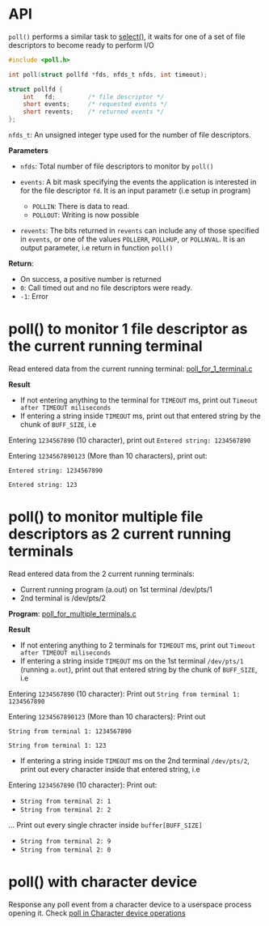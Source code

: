 # API
``poll()`` performs a similar task to [select()](select.md), it waits for one of a set of file descriptors to become ready to perform I/O

```c
#include <poll.h>

int poll(struct pollfd *fds, nfds_t nfds, int timeout);
```

```c
struct pollfd {
    int   fd;         /* file descriptor */
    short events;     /* requested events */
    short revents;    /* returned events */
};
```

``nfds_t``: An unsigned integer type used for the number of file descriptors.

**Parameters**

* ``nfds``: Total number of file descriptors to monitor by ``poll()``
* ``events``: A bit mask specifying the events the application is interested in for the file descriptor ``fd``. It is an input parametr (i.e setup in program)

    * ``POLLIN``: There is data to read.
    * ``POLLOUT``: Writing is now possible

* ``revents``:  The bits returned in ``revents`` can include any of those specified in ``events``, or one of the values ``POLLERR``, ``POLLHUP``, or ``POLLNVAL``. It is an output parameter, i.e return in function ``poll()``

**Return**:  

* On success, a positive number is returned
* ``0``: Call timed out and no file descriptors were ready.
* ``-1``: Error

# poll() to monitor 1 file descriptor as the current running terminal

Read entered data from the current running terminal: [poll_for_1_terminal.c](poll_for_1_terminal.c)

**Result**

* If not entering anything to the terminal for ``TIMEOUT`` ms, print out ``Timeout after TIMEOUT miliseconds``
* If entering a string inside ``TIMEOUT`` ms, print out that entered string by the chunk of ``BUFF_SIZE``, i.e

Entering ``1234567890`` (10 character), print out ``Entered string: 1234567890``

Entering ``1234567890123`` (More than 10 characters), print out: 

``Entered string: 1234567890``

``Entered string: 123``

# poll() to monitor multiple file descriptors as 2 current running terminals

Read entered data from the 2 current running terminals:

* Current running program (a.out) on 1st terminal /dev/pts/1
* 2nd terminal is /dev/pts/2

**Program**: [poll_for_multiple_terminals.c](poll_for_multiple_terminals.c)

**Result**

* If not entering anything to 2 terminals for ``TIMEOUT`` ms, print out ``Timeout after TIMEOUT miliseconds``
* If entering a string inside ``TIMEOUT`` ms on the 1st terminal ``/dev/pts/1`` (running ``a.out``), print out that entered string by the chunk of ``BUFF_SIZE``, i.e

Entering ``1234567890`` (10 character): Print out ``String from terminal 1: 1234567890``

Entering ``1234567890123`` (More than 10 characters): Print out 

``String from terminal 1: 1234567890``

``String from terminal 1: 123``

* If entering a string inside ``TIMEOUT`` ms on the 2nd terminal ``/dev/pts/2``, print out every character inside that entered string, i.e

Entering ``1234567890`` (10 character): Print out: 

* ``String from terminal 2: 1``
* ``String from terminal 2: 2``

... Print out every single chracter inside ``buffer[BUFF_SIZE]``

* ``String from terminal 2: 9``
* ``String from terminal 2: 0``
# poll() with character device

Response any poll event from a character device to a userspace process opening it. Check [poll in Character device operations](../../../../Kernel/Character%20device/Character%20device%20operations/Poll/README.md#poll-handling-in-character-device)